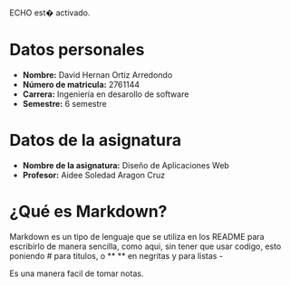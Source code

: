 ECHO est� activado.
# Datos personales
- **Nombre:** David Hernan Ortiz Arredondo
- **Número de matricula:** 2761144
- **Carrera:** Ingeniería en desarollo de software
- **Semestre:** 6 semestre

# Datos de la asignatura
- **Nombre de la asignatura:** Diseño de Aplicaciones Web
- **Profesor:** Aidee Soledad Aragon Cruz

# ¿Qué es Markdown?
Markdown es un tipo de lenguaje que se utiliza en los README para escribirlo de manera sencilla, como aqui, sin tener que usar codigo, esto poniendo # para titulos, o ** ** en negritas y para listas -

Es una manera facil de tomar notas.
